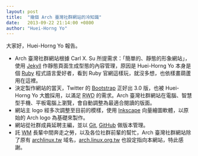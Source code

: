 ```yaml
---
layout: post
title:  "幾個 Arch 臺灣社群網站的冷知識"
date:   2013-09-22 21:14:00 +0800
author: "Huei-Horng Yo"
---
```


大家好，Huei-Horng Yo 報告。

* Arch 臺灣社群網站根據 Carl X. Su 所提需求：「簡單的、靜態的形象網站」，使用 [Jekyll](http://jekyllrb.com/) 作靜態頁面生成型態的內容管理，原因是 Huei-Horng Yo 本身是個 [Ruby](http://www.ruby-lang.org/) 程式語言愛好者，看到 Ruby 官網這樣玩，就沒多想，也依樣畫葫蘆用在這裡。
* 決定製作網站的當天，Twitter 的 [Bootstrap](http://getbootstrap.com/) 正好出 3.0 版，也被 Huei-Horng Yo 大膽採用，以滿足 <abbr title="Responsive Web Design">RWD</abbr> 的需求。Arch 臺灣社群網站在電腦、智慧型手機、平板電腦上瀏覽，會自動調整為最適合閱讀的版面。
* 網站主 logo 經多次調整至目前的模樣，使用 [Inkscape](http://inkscape.org/) 向量繪圖軟體，以原始的 Arch logo 為基礎來製作。
* 網站從社群成員延聘主編，並以 [Git](http://git-scm.com/), [GitHub](https://github.com/linux-taiwan/arch.linux.org.tw) 做版本管理。
* 託 [WM](http://kidwm.net/) 長輩中間奔走之勞，以及各位社群前輩的幫忙，Arch 臺灣社群網站除了原有 [archlinux.tw](http://archlinux.tw) 域名，[arch.linux.org.tw](http://arch.linux.org.tw) 也設定指向本網站，特此感謝。
